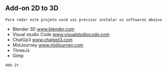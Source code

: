 ## Add-on 2D to 3D ##

````
Para rodar este projeto você vai precisar instalar os softwares abaixo
````
* Blender 3D www.blender.com
* Visual studio Code www.visualstudiocode.com
* ChatGp3 www.chatgpt3.com
* MidJourney www.midjourney.com
* ThreeJs 
* Gimp
````
app.js
````
